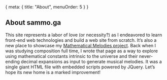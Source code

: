 <route>
{ meta: { title: "About", menuOrder: 5 } }
</route>

## About sammo.ga

This site represents a labor of love (or necessity?) as I endeavored to learn front-end web technologies and build a web site from scratch. It’s also a new place to showcase my [Mathematical Melodies project](/melodies). Back when I was studying composition full time, I wrote that page as a way to explore using mathematical constants intrinsic to the universe and their never-ending decimal expansions as input to generate musical melodies. It was a single giant HTML file with embedded scripts powered by JQuery. Let’s hope its new home is a marked improvement!
